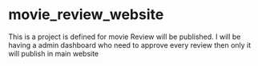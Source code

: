 # movie_review_website

This is a project is defined for movie Review will be published. I will be having a admin dashboard who need to approve every review then only it will publish in main website 
